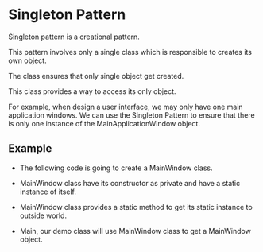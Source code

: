 Singleton Pattern
=================

Singleton pattern is a creational pattern.

This pattern involves only a single class which is responsible to creates its own object.

The class ensures that only single object get created.

This class provides a way to access its only object.

For example, when design a user interface, we may only have one main application windows. We can use the Singleton Pattern to ensure that there is only one instance of the MainApplicationWindow object.


Example
-------------------
* The following code is going to create a MainWindow class.

* MainWindow class have its constructor as private and have a static instance of itself.

* MainWindow class provides a static method to get its static instance to outside world.

* Main, our demo class will use MainWindow class to get a MainWindow object.